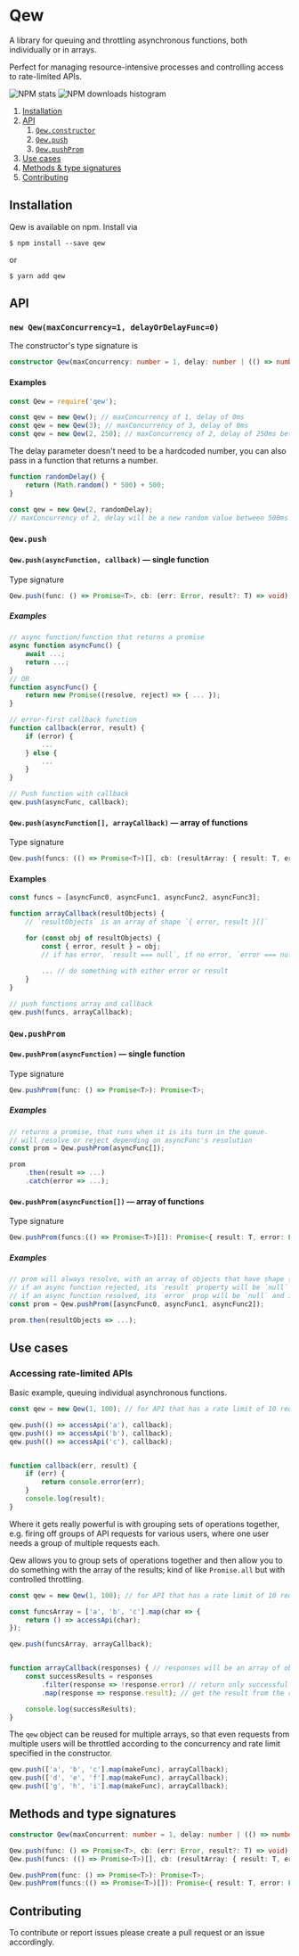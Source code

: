 # Qew

A library for queuing and throttling asynchronous functions, both individually or in arrays.

Perfect for managing resource-intensive processes and controlling access to rate-limited APIs.

![NPM stats](https://nodei.co/npm/qew.png?downloads=true&downloadRank=true&stars=true)
![NPM downloads histogram](https://nodei.co/npm-dl/qew.png?months=1&height=3)

1. [Installation](#installation)
1. [API](#api)
    1. [`Qew.constructor`](#-new-qew-maxconcurrency-1-delayordelayfunc-0-)
    1. [`Qew.push`](#-qew-push-)
    1. [`Qew.pushProm`](#-qew-pushProm-)
1. [Use cases](#use-cases)
1. [Methods & type signatures](#methods-and-type-signatures)
1. [Contributing](#contributing)

## Installation

Qew is available on npm. Install via 

```
$ npm install --save qew
```

or

```
$ yarn add qew
```
## API

### `new Qew(maxConcurrency=1, delayOrDelayFunc=0)`

The constructor's type signature is 
```typescript
constructor Qew(maxConcurrency: number = 1, delay: number | (() => number) = 0): Qew;
```

#### Examples

```js
const Qew = require('qew');

const qew = new Qew(); // maxConcurrency of 1, delay of 0ms
const qew = new Qew(3); // maxConcurrency of 3, delay of 0ms
const qew = new Qew(2, 250); // maxConcurrency of 2, delay of 250ms between end and start of functions
```

The delay parameter doesn't need to be a hardcoded number, you can also pass in a function that returns a number.

```js
function randomDelay() {
    return (Math.random() * 500) + 500;
}

const qew = new Qew(2, randomDelay);
// maxConcurrency of 2, delay will be a new random value between 500ms and 1000ms
```
### `Qew.push`

#### `Qew.push(asyncFunction, callback)` &mdash; single function

Type signature

```typescript
Qew.push(func: () => Promise<T>, cb: (err: Error, result?: T) => void): this;
```

##### Examples

```js
// async function/function that returns a promise
async function asyncFunc() {
    await ...;
    return ...;
}
// OR
function asyncFunc() {
    return new Promise((resolve, reject) => { ... });
}

// error-first callback function
function callback(error, result) {
    if (error) { 
        ...
    } else {
        ...
    }
}

// Push function with callback
qew.push(asyncFunc, callback);
```

#### `Qew.push(asyncFunction[], arrayCallback)` &mdash; array of functions

Type signature

```typescript
Qew.push(funcs: (() => Promise<T>)[], cb: (resultArray: { result: T, error: Error }[]) => void): this;
```

#### Examples

```js
const funcs = [asyncFunc0, asyncFunc1, asyncFunc2, asyncFunc3];

function arrayCallback(resultObjects) {
    // `resultObjects` is an array of shape `{ error, result }[]`

    for (const obj of resultObjects) {
        const { error, result } = obj;
        // if has error, `result === null`, if no error, `error === null`
        
        ... // do something with either error or result
    }
}

// push functions array and callback
qew.push(funcs, arrayCallback);
```
### `Qew.pushProm`

#### `Qew.pushProm(asyncFunction)` &mdash; single function

Type signature

```typescript
Qew.pushProm(func: () => Promise<T>): Promise<T>;
```

##### Examples

```js
// returns a promise, that runs when it is its turn in the queue.
// will resolve or reject depending on asyncFunc's resolution
const prom = Qew.pushProm(asyncFunc[]);

prom
    .then(result => ...)
    .catch(error => ...);
```

#### `Qew.pushProm(asyncFunction[])` &mdash; array of functions

Type signature

```typescript
Qew.pushProm(funcs:(() => Promise<T>)[]): Promise<{ result: T, error: Error }[]>;
```

##### Examples

```js
// prom will always resolve, with an array of objects that have shape { error, result }[]
// if an async function rejected, its `result` property will be `null` and it will have an error
// if an async function resolved, its `error` prop will be `null` and its `result` prop will contain the resolved value
const prom = Qew.pushProm([asyncFunc0, asyncFunc1, asyncFunc2]);

prom.then(resultObjects => ...);
```

## Use cases

### Accessing rate-limited APIs

Basic example, queuing individual asynchronous functions.

```js
const qew = new Qew(1, 100); // for API that has a rate limit of 10 reqs/sec

qew.push(() => accessApi('a'), callback);
qew.push(() => accessApi('b'), callback);
qew.push(() => accessApi('c'), callback);


function callback(err, result) {
    if (err) {
        return console.error(err);
    }
    console.log(result);
}
```

Where it gets really powerful is with grouping sets of operations together, e.g. firing off groups of API requests for various users, where one user needs a group of multiple requests each.

Qew allows you to group sets of operations together and then allow you to do something with the array of the results; kind of like `Promise.all` but with controlled throttling.

```js
const qew = new Qew(1, 100); // for API that has a rate limit of 10 reqs/sec

const funcsArray = ['a', 'b', 'c'].map(char => {
    return () => accessApi(char);
});

qew.push(funcsArray, arrayCallback);


function arrayCallback(responses) { // responses will be an array of objects with schema [{ result, error }]
    const successResults = responses
        .filter(response => !response.error) // return only successful results
        .map(response => response.result); // get the result from the response object

    console.log(successResults);
}
```

The `qew` object can be reused for multiple arrays, so that even requests from multiple users will be throttled according to the concurrency and rate limit specified in the constructor.

```js
qew.push(['a', 'b', 'c'].map(makeFunc), arrayCallback);
qew.push(['d', 'e', 'f'].map(makeFunc), arrayCallback);
qew.push(['g', 'h', 'i'].map(makeFunc), arrayCallback);
```

## Methods and type signatures

```typescript
constructor Qew(maxConcurrent: number = 1, delay: number | (() => number) = 0): Qew;

Qew.push(func: () => Promise<T>, cb: (err: Error, result?: T) => void): this;
Qew.push(funcs: (() => Promise<T>)[], cb: (resultArray: { result: T, error: Error }[]) => void): this;

Qew.pushProm(func: () => Promise<T>): Promise<T>;
Qew.pushProm(funcs:(() => Promise<T>)[]): Promise<{ result: T, error: Error }[]>;
```

## Contributing

To contribute or report issues please create a pull request or an issue accordingly.
